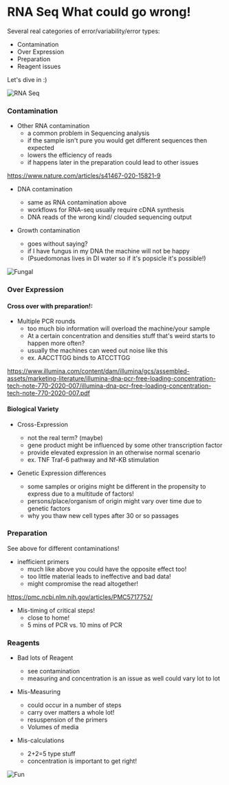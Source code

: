 # RNA Seq What could go wrong!

Several real categories of error/variability/error types:
- Contamination
- Over Expression
- Preparation
- Reagent issues

Let's dive in :)

![RNA Seq](https://microbenotes.com/wp-content/uploads/2022/07/RNA-Sequencing.jpg)

###  Contamination

- Other RNA contamination
    - a common problem in Sequencing analysis
    - if the sample isn't pure you would get different sequences then expected 
    - lowers the efficiency of reads
    - if happens later in the preparation could lead to other issues

https://www.nature.com/articles/s41467-020-15821-9

- DNA contamination
    - same as RNA contamination above
    - workflows for RNA-seq usually require cDNA synthesis
    - DNA reads of the wrong kind/ clouded sequencing output 

- Growth contamination
    - goes without saying?
    - if I have fungus in my DNA the machine will not be happy
    - (Psuedomonas lives in DI water so if it's popsicle it's possible!)

![Fungal](https://images.zapnito.com/cdn-cgi/image/metadata=copyright,format=auto,quality=95,fit=scale-down/https://images.zapnito.com/users/586079/posters/1654602509-28-9058/fa3f4069-020e-4cfb-9ca6-c731009a0cce_large.png)

### Over Expression

#### Cross over with preparation!:
- Multiple PCR rounds
    - too much bio information will overload the machine/your sample
    - At a certain concentration and densities stuff that's weird starts to happen more often?
    - usually the machines can weed out noise like this
    - ex. AACCTTGG binds to ATCCTTGG

https://www.illumina.com/content/dam/illumina/gcs/assembled-assets/marketing-literature/illumina-dna-pcr-free-loading-concentration-tech-note-770-2020-007/illumina-dna-pcr-free-loading-concentration-tech-note-770-2020-007.pdf

#### Biological Variety
- Cross-Expression
    - not the real term? (maybe)
    - gene product might be influenced by some other transcription factor
    - provide elevated expression in an otherwise normal scenario
    - ex. TNF Traf-6 pathway and Nf-KB stimulation

- Genetic Expression differences
    - some samples or origins might be different in the propensity to express due to a multitude of factors!
    - persons/place/organism of origin might vary over time due to genetic factors
    - why you thaw new cell types after 30 or so passages


### Preparation

See above for different contaminations!

- inefficient primers
    - much like above you could have the opposite effect too!
    - too little material leads to ineffective and bad data!
    - might compromise the read altogether!

https://pmc.ncbi.nlm.nih.gov/articles/PMC5717752/

- Mis-timing of critical steps!
    - close to home!
    - 5 mins of PCR vs. 10 mins of PCR

### Reagents

- Bad lots of Reagent
    - see contamination
    - measuring and concentration is an issue as well could vary lot to lot

- Mis-Measuring
    - could occur in a number of steps
    - carry over matters a whole lot!
    - resuspension of the primers
    - Volumes of media

- Mis-calculations
    - 2+2=5 type stuff
    - concentration is important to get right!

![Fun](https://cdn.myportfolio.com/c5ca24d8c42194c70183b492fb6b1511/44bcf666-c33c-4a26-b72e-d502fb4d1db6_rw_1920.jpg?h=14b3b0c995e9c3c50e8d7f3c210393a6)